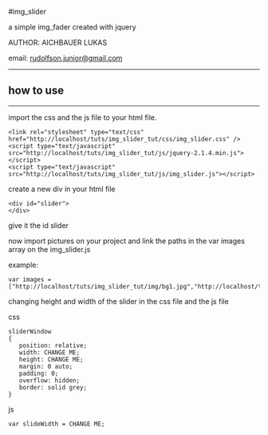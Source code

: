 #img_slider

a simple img_fader created with jquery

AUTHOR: AICHBAUER LUKAS

email: rudolfson.junior@gmail.com

***

## how to use

***

import the css and the js file to your html file.

    <link rel="stylesheet" type="text/css" href="http://localhost/tuts/img_slider_tut/css/img_slider.css" />
    <script type="text/javascript" src="http://localhost/tuts/img_slider_tut/js/jquery-2.1.4.min.js"></script>
    <script type="text/javascript" src="http://localhost/tuts/img_slider_tut/js/img_slider.js"></script>

create a new div in your html file

    <div id="slider">
    </div>

give it the id slider

now import pictures on your project and link the paths in the var images array on the img_slider.js

example:

    var images = ["http://localhost/tuts/img_slider_tut/img/bg1.jpg","http://localhost/tuts/img_slider_tut/img/bg2.jpg]

changing height and width of the slider in the css file and the js file

css

    sliderWindow
    {
       position: relative;
       width: CHANGE ME;
       height: CHANGE ME;
       margin: 0 auto;
       padding: 0;
       overflow: hidden;
       border: solid grey;
    }
    
js

    var slideWidth = CHANGE ME;
